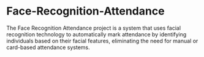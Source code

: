 # Face-Recognition-Attendance
The Face Recognition Attendance project is a system that uses facial recognition technology to automatically mark attendance by identifying individuals based on their facial features, eliminating the need for manual or card-based attendance systems.
